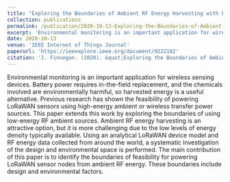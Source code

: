 ```yaml
---
title: "Exploring the Boundaries of Ambient RF Energy Harvesting with LoRaWAN"
collection: publications
permalink: /publication/2020-10-13-Exploring-the-Boundaries-of-Ambient-RF-Energy-Harvesting-with-LoRaWAN
excerpt: 'Environmental monitoring is an important application for wireless sensing devices. Battery power requires in-the-field replacement, and the chemicals involved are environmentally harmful, so harvested energy is a useful alternative. Previous research has shown the feasibility of powering LoRaWAN sensors using high-energy ambient or wireless transfer power sources. This paper extends this work by exploring the boundaries of using low-energy RF ambient sources. Ambient RF energy harvesting is an attractive option, but it is more challenging due to the low levels of energy density typically available. Using an analytical LoRaWAN device model and RF energy data collected from around the world, a systematic investigation of the design and environmental space is performed. The main contribution of this paper is to identify the boundaries of feasibility for powering LoRaWAN sensor nodes from ambient RF energy. These boundaries include design and environmental factors.'
date: 2020-10-13
venue: 'IEEE Internet of Things Journal'
paperurl: 'https://ieeexplore.ieee.org/document/9222182'
citation: 'J. Finnegan. (2020). &quot;Exploring the Boundaries of Ambient RF Energy Harvesting with LoRaWAN&quot; <i>IEEE Internet of Things Journal</i>.'
---
```

Environmental monitoring is an important application for wireless sensing devices. Battery power requires in-the-field replacement, and the chemicals involved are environmentally harmful, so harvested energy is a useful alternative. Previous research has shown the feasibility of powering LoRaWAN sensors using high-energy ambient or wireless transfer power sources. This paper extends this work by exploring the boundaries of using low-energy RF ambient sources. Ambient RF energy harvesting is an attractive option, but it is more challenging due to the low levels of energy density typically available. Using an analytical LoRaWAN device model and RF energy data collected from around the world, a systematic investigation of the design and environmental space is performed. The main contribution of this paper is to identify the boundaries of feasibility for powering LoRaWAN sensor nodes from ambient RF energy. These boundaries include design and environmental factors.
